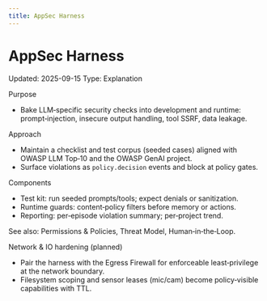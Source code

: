 ```yaml
---
title: AppSec Harness
---
```


# AppSec Harness

Updated: 2025-09-15
Type: Explanation

Purpose
- Bake LLM‑specific security checks into development and runtime: prompt‑injection, insecure output handling, tool SSRF, data leakage.

Approach
- Maintain a checklist and test corpus (seeded cases) aligned with OWASP LLM Top‑10 and the OWASP GenAI project.
- Surface violations as `policy.decision` events and block at policy gates.

Components
- Test kit: run seeded prompts/tools; expect denials or sanitization.
- Runtime guards: content‑policy filters before memory or actions.
- Reporting: per‑episode violation summary; per‑project trend.

See also: Permissions & Policies, Threat Model, Human‑in‑the‑Loop.

Network & IO hardening (planned)
- Pair the harness with the Egress Firewall for enforceable least‑privilege at the network boundary.
- Filesystem scoping and sensor leases (mic/cam) become policy‑visible capabilities with TTL.

